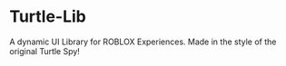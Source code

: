 # Turtle-Lib
A dynamic UI Library for ROBLOX Experiences. Made in the style of the original Turtle Spy!

